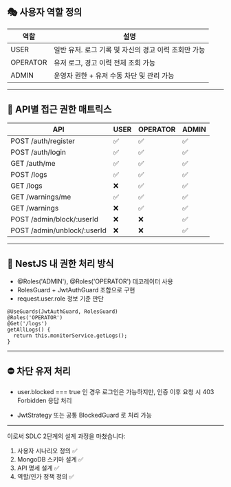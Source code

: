## **🎭 사용자 역할 정의**

| **역할** | **설명** |
| --- | --- |
| USER | 일반 유저. 로그 기록 및 자신의 경고 이력 조회만 가능 |
| OPERATOR | 유저 로그, 경고 이력 전체 조회 가능 |
| ADMIN | 운영자 권한 + 유저 수동 차단 및 관리 가능 |

---

## **🔐 API별 접근 권한 매트릭스**

| **API** | **USER** | **OPERATOR** | **ADMIN** |
| --- | --- | --- | --- |
| POST /auth/register | ✅ | ✅ | ✅ |
| POST /auth/login | ✅ | ✅ | ✅ |
| GET /auth/me | ✅ | ✅ | ✅ |
| POST /logs | ✅ | ✅ | ✅ |
| GET /logs | ❌ | ✅ | ✅ |
| GET /warnings/me | ✅ | ✅ | ✅ |
| GET /warnings | ❌ | ✅ | ✅ |
| POST /admin/block/:userId | ❌ | ❌ | ✅ |
| POST /admin/unblock/:userId | ❌ | ❌ | ✅ |

---

## **🧰 NestJS 내 권한 처리 방식**

- @Roles('ADMIN'), @Roles('OPERATOR') 데코레이터 사용
- RolesGuard + JwtAuthGuard 조합으로 구현
- request.user.role 정보 기준 판단

```
@UseGuards(JwtAuthGuard, RolesGuard)
@Roles('OPERATOR')
@Get('/logs')
getAllLogs() {
  return this.monitorService.getLogs();
}
```

---

## **⛔ 차단 유저 처리**

- user.blocked === true 인 경우 로그인은 가능하지만,
인증 이후 요청 시 403 Forbidden 응답 처리

- JwtStrategy 또는 공통 BlockedGuard 로 처리 가능

---

이로써 SDLC 2단계의 설계 과정을 마쳤습니다:

1. 사용자 시나리오 정의 ✅
2. MongoDB 스키마 설계 ✅
3. API 명세 설계 ✅
4. 역할/인가 정책 정의 ✅
